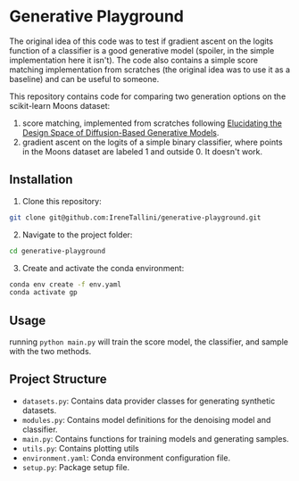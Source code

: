 # Generative Playground

The original idea of this code was to test if gradient ascent on the logits function of a classifier is a good generative model (spoiler, in the simple implementation here it isn't). 
The code also contains a simple score matching implementation from scratches (the original idea was to use it as a baseline) and can be useful to someone.

This repository contains code for comparing two generation options on the scikit-learn Moons dataset:
1) score matching, implemented from scratches following [Elucidating the Design Space of Diffusion-Based Generative Models](https://arxiv.org/abs/2206.00364).
2) gradient ascent on the logits of a simple binary classifier, where points in the Moons dataset are labeled 1 and outside 0. It doesn't work.



## Installation

1. Clone this repository:
```sh
git clone git@github.com:IreneTallini/generative-playground.git
```

2. Navigate to the project folder:
```sh
cd generative-playground
```

3. Create and activate the conda environment:
```sh
conda env create -f env.yaml
conda activate gp
```

## Usage
running 
`python main.py`
will train the score model, the classifier, and sample with the two methods.

## Project Structure

- `datasets.py`: Contains data provider classes for generating synthetic datasets.
- `modules.py`: Contains model definitions for the denoising model and classifier.
- `main.py`: Contains functions for training models and generating samples.
- `utils.py`: Contains plotting utils
- `environment.yaml`: Conda environment configuration file.
- `setup.py`: Package setup file.